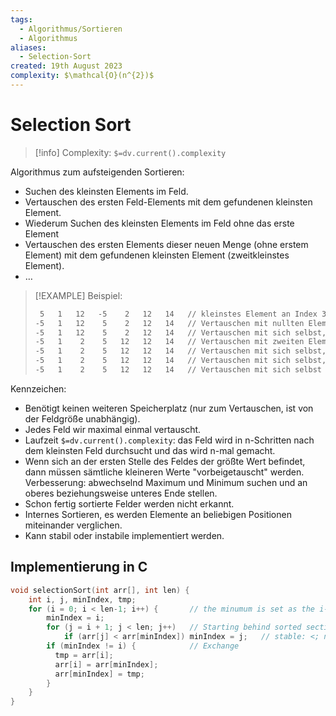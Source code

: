 ```yaml
---
tags:
  - Algorithmus/Sortieren
  - Algorithmus
aliases:
  - Selection-Sort
created: 19th August 2023
complexity: $\mathcal{O}(n^{2})$
---
```


# Selection Sort


> [!info] Complexity: `$=dv.current().complexity`


Algorithmus zum aufsteigenden Sortieren:

- Suchen des kleinsten Elements im Feld.
- Vertauschen des ersten Feld-Elements mit dem gefundenen kleinsten Element.
- Wiederum Suchen des kleinsten Elements im Feld ohne das erste Element
- Vertauschen des ersten Elements dieser neuen Menge (ohne erstem Element) mit dem gefundenen kleinsten Element (zweitkleinstes Element).
- …

> [!EXAMPLE] Beispiel:
>
> ```txt
>  5   1   12   -5    2   12   14   // kleinstes Element an Index 3
> -5   1   12    5    2   12   14   // Vertauschen mit nullten Element, kleinstes Element des verbleibenden Felds an Index 1
> -5   1   12    5    2   12   14   // Vertauschen mit sich selbst, kleinstes Element des verbleibenden Felds an Index 4
> -5   1    2    5   12   12   14   // Vertauschen mit zweiten Element, kleinstes Element des verbleibenden Felds an Index 3
> -5   1    2    5   12   12   14   // Vertauschen mit sich selbst, kleinstes Element des verbleibenden Felds an Index 4
> -5   1    2    5   12   12   14   // Vertauschen mit sich selbst, kleinstes Element des verbleibenden Felds an Index 5
> -5   1    2    5   12   12   14   // Vertauschen mit sich selbst -> Feld sortiert
> ```

Kennzeichen:

- Benötigt keinen weiteren Speicherplatz (nur zum Vertauschen, ist von der Feldgröße unabhängig).
- Jedes Feld wir maximal einmal vertauscht.
- Laufzeit `$=dv.current().complexity`: das Feld wird in n-Schritten nach dem kleinsten Feld durchsucht und das wird n-mal gemacht.
- Wenn sich an der ersten Stelle des Feldes der größte Wert befindet, dann müssen sämtliche kleineren Werte "vorbeigetauscht" werden.  
  Verbesserung: abwechselnd Maximum und Minimum suchen und an oberes beziehungsweise unteres Ende stellen.
- Schon fertig sortierte Felder werden nicht erkannt.
- Internes Sortieren, es werden Elemente an beliebigen Positionen miteinander verglichen.
- Kann stabil oder instabile implementiert werden.

## Implementierung in C

```c
void selectionSort(int arr[], int len) {
    int i, j, minIndex, tmp;     
    for (i = 0; i < len-1; i++) {		// the minumum is set as the i-th Arrayelement
        minIndex = i;
        for (j = i + 1; j < len; j++)	// Starting behind sorted section
            if (arr[j] < arr[minIndex]) minIndex = j;	// stable: <; not stable: <=
        if (minIndex != i) {			// Exchange
          tmp = arr[i];
          arr[i] = arr[minIndex];
          arr[minIndex] = tmp;
        }
    }
}
```